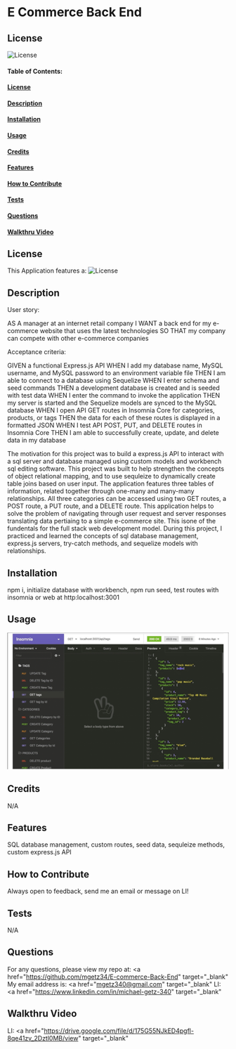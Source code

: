 # E Commerce Back End

## License

![License](https://img.shields.io/badge/license-MIT-green)

#### Table of Contents:

#### [License](#license)

#### [Description](#description)

#### [Installation](#installation)

#### [Usage](#usage)

#### [Credits](#credits)

#### [Features](#features)

#### [How to Contribute](#contribute)

#### [Tests](#tests)

#### [Questions](#questions)

#### [Walkthru Video](#walkthru-video)

## License

This Application features a: ![License](https://img.shields.io/badge/license-MIT-green)

## Description

User story:

AS A manager at an internet retail company
I WANT a back end for my e-commerce website that uses the latest technologies
SO THAT my company can compete with other e-commerce companies

Acceptance criteria:

GIVEN a functional Express.js API
WHEN I add my database name, MySQL username, and MySQL password to an environment variable file
THEN I am able to connect to a database using Sequelize
WHEN I enter schema and seed commands
THEN a development database is created and is seeded with test data
WHEN I enter the command to invoke the application
THEN my server is started and the Sequelize models are synced to the MySQL database
WHEN I open API GET routes in Insomnia Core for categories, products, or tags
THEN the data for each of these routes is displayed in a formatted JSON
WHEN I test API POST, PUT, and DELETE routes in Insomnia Core
THEN I am able to successfully create, update, and delete data in my database

The motivation for this project was to build a express.js API to interact with a sql server and database managed using custom models and workbench sql editing software.
This project was built to help strengthen the concepts of object relational mapping, and to use sequleize to dynamically create table joins based on user input. The application features
three tables of information, related together through one-many and many-many relationships. All three categories can be accessed using two GET routes, a POST route, a PUT route, and a DELETE route. This application helps to solve the problem of navigating through user request and server responses translating data pertiaing to a simple e-commerce site. This isone of the fundentals for the full stack web development model. During this project, I practiced and learned the concepts of sql database management, express.js servers, try-catch methods, and sequelize models with relationships.

## Installation

npm i, initialize database with workbench, npm run seed, test routes with insomnia or web at http:localhost:3001

## Usage

![insomnia example](assets/Screenshot%202022-12-07%20212217.png)

## Credits

N/A

## Features

SQL database management, custom routes, seed data, sequleize methods, custom express.js API

## How to Contribute

Always open to feedback, send me an email or message on LI!

## Tests

N/A

## Questions

For any questions, please view my repo at: <a href="https://github.com/mgetz34/E-commerce-Back-End" target="\_blank"</a>
My email address is: <a href="mgetz340@gmail.com" target="\_blank"</a>
LI: <a href="https://www.linkedin.com/in/michael-getz-340" target="\_blank"</a>

## Walkthru Video

LI: <a href="https://drive.google.com/file/d/175G55NJkED4pgfl-8qe41zv_2Dztl0MB/view" target="\_blank"</a>
